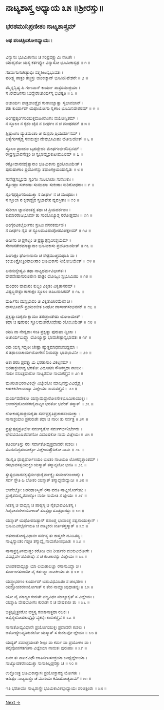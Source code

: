 # ನಾಟ್ಯಶಾಸ್ತ್ರ ಅಧ್ಯಾಯ ೩೫ ॥ಶ್ರೀರಸ್ತು॥

## ಭರತಮುನಿಪ್ರಣೀತಂ ನಾಟ್ಯಶಾಸ್ತ್ರಮ್

### ಅಥ ಪಂಚತ್ರಿಂಶೋಽಧ್ಯಾಯಃ ।<br/><br/>
ವಿನ್ಯಾಸಂ ಭೂಮಿಕಾನಾಂ ಚ ಸಂಪ್ರವಕ್ಷ್ಯಾಮಿ ನಾಟಕೇ ।<br/>
ಯಾದೃಶೋ ಯಸ್ಯ ಕರ್ತವ್ಯೋ ವಿನ್ಯಾಸೋ ಭೂಮಿಕಾಸ್ವಥ ॥ ೧ ॥

ಗತಿವಾಗಂಗಚೇಷ್ಟಾಭಿಃ ಸತ್ತ್ವಶೀಲಸ್ವಭಾವತಃ ।<br/>
ಪರೀಕ್ಷ್ಯ ಪಾತ್ರಂ ತಜ್ಜ್ಞಸ್ತು ಯುಂಜ್ಯಾದ್ ಭೂಮಿನಿವೇಶನೇ ॥ ೨ ॥

ತಸ್ಮಿನ್ನನ್ವಿಷ್ಯ ಹಿ ಗುಣವಾನ್ ಕಾರ್ಯಾ ಪಾತ್ರಸಮಾಶ್ರಯಾ ।<br/>
ನ ಖೇದಜನನಂ ಬುದ್ಧೇರಾಚಾರ್ಯಸ್ಯ ಭವಿಷ್ಯತಿ ॥ ೩ ॥

ಆಚಾರ್ಯಃ ಪಾತ್ರಜಾಂಶ್ಚೈವ ಗುಣಾಂಜ್ಞಾತ್ವಾ ಸ್ವಭಾವಜಾನ್ ।<br/>
ತತಃ ಕುರ್ಯಾದ್ ಯಥಾಯೋಗಂ ನೃಣಾಂ ಭೂಮಿನಿವೇಶನಮ್ ॥ ೪ ॥

ಅಂಗಪ್ರತ್ಯಂಗಸಂಯುಕ್ತಮಹೀನಾಂಗಂ ವಯೋನ್ವಿತಮ್ ।<br/>
ನ ಸ್ಥೂಲಂ ನ ಕೃಶಂ ಚೈವ ನ ದೀರ್ಘಂ ನ ಚ ಮಂಥರಮ್ ॥ ೫ ॥

ಶ್ಲಿಷ್ಟಾಂಗಂ ದ್ಯುತಿಮಂತಂ ಚ ಸುಸ್ವರಂ ಪ್ರಿಯದರ್ಶನಮ್ ।<br/>
ಏತೈರ್ಗುಣೈಶ್ಚ ಸಂಯುಕ್ತಂ ದೇವಭೂಮಿಷು ಯೋಜಯೇತ್ ॥ ೬ ॥

ಸ್ಥೂಲಂ ಪ್ರಾಂಶುಂ ಬೃಹದ್ದೇಹಂ ಮೇಘಗಂಭೀರನಿಸ್ವನಮ್ ।<br/>
ರೌದ್ರಸ್ವಭಾವನೇತ್ರಂ ಚ ಸ್ವಭಾವಭ್ರುಕುಟೀಮುಖಮ್ ॥ ೭ ॥

ರಕ್ಷೋದಾನವದೈತ್ಯಾನಾಂ ಭೂಮಿಕಾಸು ಪ್ರಯೋಜಯೇತ್ ।<br/>
ಪುರುಷಾಣಾಂ ಪ್ರಯೋಗಸ್ತು ತಥಾಂಗಕ್ರಿಯಯಾನ್ವಿತಃ ॥ ೮ ॥

ಸುನೇತ್ರಸುಭ್ರುವಃ ಸ್ವಂಗಾಃ ಸುಲಲಾಟಾಃ ಸುನಾಸಿಕಾಃ ।<br/>
ಸ್ವೋಷ್ಠಾಃ ಸುಗಂಡಾಃ ಸುಮುಖಾಃ ಸುಕಂಠಾಃ ಸುಶಿರೋಧರಾಃ ॥ ೯ ॥

ಸ್ವಂಗಪ್ರತ್ಯಂಗಸಂಯುಕ್ತಾ ನ ದೀರ್ಘಾ ನ ಚ ಮಂಥರಾಃ ।<br/>
ನ ಸ್ಥೂಲಾ ನ ಕೃಶಾಶ್ಚೈವ ಸ್ವಭಾವೇನ ವ್ಯವಸ್ಥಿತಾಃ ॥ ೧೦ ॥

ಸುಶೀಲಾ ಜ್ಞಾನವಂತಶ್ಚ ತಥಾ ಚ ಪ್ರಿಯದರ್ಶನಾಃ ।<br/>
ಕುಮಾರರಾಜಭೂಮೌ ತು ಸಂಯೋಜ್ಯಾಶ್ಚ ನರೋತ್ತಮಾಃ ॥ ೧೧ ॥

ಅಂಗೈರವಿಕಲೈರ್ಧೀರಂ ಸ್ಫುಟಂ ವಸನಕರ್ಮಣಿ ।<br/>
ನ ದೀರ್ಘಂ ನೈವ ಚ ಸ್ಥೂಲಮೂಹಾಪೋಹವಿಚಕ್ಷಣಮ್ ॥ ೧೨ ॥

ಅದೀನಂ ಚ ಪ್ರಗಲ್ಭಂ ಚ ಪ್ರತ್ಯುತ್ಪನ್ನವಿನಿಶ್ಚಯಮ್ ।<br/>
ಸೇನಾಪತೇರಮಾತ್ಯಾನಾಂ ಭೂಮಿಕಾಸು ಪ್ರಯೋಜಯೇತ್ ॥ ೧೩ ॥

ಪಿಂಗಾಕ್ಷಂ ಘೋಣನಾಸಂ ಚ ನೇತ್ರಮುಚ್ಚಮಥಾಪಿ ವಾ ।<br/>
ಕಂಚುಕಿಶ್ರೋತ್ರಿಯಾದೀನಾಂ ಭೂಮಿಕಾಸು ನಿಯೋಜಯೇತ್ ॥ ೧೪ ॥

ಏವಮನ್ಯೇಷ್ವಪಿ ತಥಾ ನಾಟ್ಯಧರ್ಮವಿಭಾಗತಃ ।<br/>
ದೇಶವೇಷಾನುರೂಪೇಣ ಪಾತ್ರಂ ಯೋಜ್ಯಂ ಸ್ವಭೂಮಿಷು ॥ ೧೫ ॥

ಮಂಥರಂ ವಾಮನಂ ಕುಬ್ಜಂ ವಿಕೃತಂ ವಿಕೃತಾನನಮ್ ।<br/>
ವಿಷ್ಟಬ್ಧನೇತ್ರಂ ಕಾಣಾಕ್ಷಂ ಸ್ಥೂಲಂ ಚಿಪಿಟನಾಸಿಕಮ್ ॥ ೧೬ ॥

ದುರ್ಜನಂ ದುಸ್ವಭಾವಂ ಚ ವಿಕೃತಾಚಾರಮೇವ ಚ ।<br/>
ದಾಸಭೂಮೌ ಪ್ರಯುಂಜೀತ ಬುಧೋ ದಾಸಾಂಗಸಂಭವಮ್ ॥ ೧೭ ॥

ಪ್ರಕೃತ್ಯಾಽತಿಕೃಶಂ ಕ್ಷಾಮಂ ತಪಃಶ್ರಾಂತೇಷು ಯೋಜಯೇತ್ ।<br/>
ತಥಾ ಚ ಪುರುಷಂ ಸ್ಥೂಲಮುಪರೋಧೇಷು ಯೋಜಯೇತ್ ॥ ೧೮ ॥

ಯದಿ ವಾ ನೇದೃಶಾಃ ಸಂತಿ ಪ್ರಕೃತ್ಯಾ ಪುರುಷಾ ದ್ವಿಜಾಃ ।<br/>
ಆಚಾರ್ಯಬುದ್ಧ್ಯಾ ಯೋಜ್ಯಾಸ್ತು ಭಾವಚೇಷ್ಟಾಸ್ವಭಾವತಃ ॥ ೧೯ ॥

ಯಾ ಯಸ್ಯ ಸದೃಶೀ ಚೇಷ್ಟಾ ಹ್ಯುತ್ತಮಾಧಮಮಧ್ಯಮಾ ।<br/>
ಸ ತಥಾಽಽಚಾರ್ಯಯೋಗೇನ ನಿಯಮ್ಯಾ ಭಾವಭಾವಿನೀ ॥ ೨೦ ॥

ಅತಃ ಪರಂ ಪ್ರವಕ್ಷ್ಯಾಮಿ ಭರತಾನಾಂ ವಿಕಲ್ಪನಮ್ ।<br/>
ಭರತಾಶ್ರಯಾಶ್ಚ ಭರತೋ ವಿದೂಷಕಃ ಸೌರಿಕಸ್ತಥಾ ನಾಂದೀ ।<br/>
ನಂದೀ ಸಸೂತ್ರಧಾರೋ ನಾಟ್ಯರಸೋ ನಾಯಕಶ್ಚೈವ ॥ ೨೧ ॥

ಮುಕುಟಾಭರಣವಿಕಲ್ಪೌ ವಿಜ್ಞೇಯೋ ಮಾಲ್ಯವಸ್ತುವಿವಿಧೈಶ್ಚ ।<br/>
ಕಾರಕಕುಶೀಲವಾದ್ಯಾ ವಿಜ್ಞೇಯಾ ನಾಮತಶ್ಚೈವ ॥ ೨೨ ॥

ಧುರ್ಯವದೇಕೋ ಯಸ್ಮಾದುದ್ಧಾರೋಽನೇಕಭೂಮಿಕಾಯುಕ್ತಃ ।<br/>
ಭಾಂಡಗ್ರಹೋಪಕರಣೈನಾಟ್ಯಂ ಭರತೋ ಭವೇತ್ ತಸ್ಮಾತ್ ॥ ೨೩ ॥

ಲೋಕಾಹೃದಾಶ್ರಯಕೃತಾ ಸರ್ವಪ್ರಕೃತಿಪ್ರಚಾರಸಂಯುಕ್ತಾ ।<br/>
ನಾನಾಶ್ರಯಾಂ ಪ್ರಕುರುತೇ ತಥಾ ಚ ನಾರೀ ತು ಸರ್ವತ್ರ ॥ ೨೪ ॥

ಪ್ರತ್ಯುತ್ಪನ್ನಪ್ರತಿಭೋ ನರ್ಮಕೃತೋ ನರ್ಮಗರ್ಭನಿರ್ಭೇದಃ ।<br/>
ಛೇದವಿದೂಷಿತವಚನೋ ವಿದೂಷಕೋ ನಾಮ ವಿಜ್ಞೇಯಃ ॥ ೨೫ ॥

ತೂರ್ಯತಿಸ್ತು ನರಃ ಸರ್ವಾತೋದ್ಯಪ್ರವಾದನೇ ಕುಶಲಃ ।<br/>
ತೂರಪರಿಗ್ರಹಯುಕ್ತೋ ವಿಜ್ಞೇಯಸ್ತೌರಿಕೋ ನಾಮ ॥ ೨೬ ॥

ನಟನೃತಿ ಧಾತ್ವರ್ಥೋಽಯಂ ಭೂತಂ ನಾಟಯತಿ ಲೋಕವೃತ್ತಾಂತಮ್ ।<br/>
ರಸಭಾವಸತ್ವಯುಕ್ತಂ ಯಸ್ಮಾತ್ ತಸ್ಮಾನ್ನಟೋ ಭವತಿ ॥ ೨೭ ॥

ಸ್ತುತ್ಯಭಿವಾದನಕೃತೈರ್ಮಧುರೈರ್ವಾಕ್ಯೈಃ ಸುಮಂಗಲಾಚಾರೈಃ ।<br/>
ಸರ್ವ ಸ್ತೌತಿ ಹಿ ಲೋಕಂ ಯಸ್ಮಾತ್ ತಸ್ಮಾದ್ಭವೇದ್ವಾದೀ ॥ ೨೮ ॥

ಭಾವೇಭ್ಯೋ ಬಹುಧಾಽಸ್ಮಿನ್ ರಸಾ ವದತಿ ನಾಟ್ಯಯೋಗೇಷು ।<br/>
ಪ್ರಾಕೃತಸಂಸ್ಕೃತಪಾಠ್ಯೋ ನಂದೀ ನಾಮೇತಿ ಸ ಜ್ಞೇಯಃ ॥ ೨೯ ॥

ಗೀತಸ್ಯ ಚ ವಾದ್ಯಸ್ಯ ಚ ಪಾಠ್ಯಸ್ಯ ಚ ನೈಕಭಾವವಿಹಿತಸ್ಯ ।<br/>
ಶಿಷ್ಟೋಪದೇಶಯೋಗಾತ್ ಸೂತ್ರಜ್ಞಃ ಸೂತ್ರಧಾರಸ್ತು ॥ ೩೦ ॥

ಯಸ್ಮಾತ್ ಯಥೋಪದಿಷ್ಟಾನ್ ರಸಾಂಶ್ಚ ಭಾವಾಂಶ್ಚ
ಸತ್ವಸಂಯುಕ್ತಾನ್ ।<br/>
ಭೂಮಿವಿಕಲ್ಪೈರ್ನಯತಿ ಚ ನಾಟ್ಯಕರಃ ಕೀರ್ತಿತಸ್ತಸ್ಮಾತ್ ॥ ೩೧ ॥

ಚತುರಾತೋದ್ಯವಿಧಾನಂ ಸರ್ವಸ್ಯ ತು ಶಾಸ್ತ್ರಖೇ ದವಿಹಿತಸ್ಯ ।<br/>
ನಾಟ್ಯಸ್ಯಾಂತಂ ಗಚ್ಛತಿ ತಸ್ಮಾದ್ವೈ ನಾಯಕೋಽಭಿಹಿತಃ ॥ ೩೨ ॥

ನಾನಾಪ್ರಕೃತಿಸಮುತ್ಥಂ ಕರೋತಿ ಯಃ ಶೀರ್ಷಕಂ ಮುಕುಟಯೋಗೇ ।<br/>
ವಿವಿಧೈರ್ವೇಷವಿಶೇಷೈಃ ಸ ಚ ಕುಟಕಾರಸ್ತು ವಿಜ್ಞೇಯಃ ॥ ೩೩ ॥

ಭಾಂಡಕವಾದ್ಯಜ್ಞಾ ಯಾ ಲಯತಾಲಜ್ಞಾ ರಸಾನುವಿದ್ಧಾ ಚ ।<br/>
ಸರ್ವಾಂಗಸುಂದರೀ ವೈ ಕರ್ತವ್ಯಾ ನಾಟಕೀಯಾ ತು ॥ ೩೪ ॥

ಯಸ್ತ್ವಾಭರಣಂ ಕುರ್ಯಾದ್ ಬಹುವಿಧವಿಹಿತಂ ಸ ಚಾಭರಣಃ ।<br/>
ಯಶ್ಚೋಪಕರಣಯೋಗಾತ್ ಸ ತೇನ ನಾಮ್ನಾಽಭಿಧಾತವ್ಯಃ ॥ ೩೫ ॥

ಯೋ ವೈ ಮಾಲ್ಯಂ ಕುರುತೇ ಪಙ್ಚವಿಧಂ ಮಾಲ್ಯಾಕೃತ್ ಸ ವಿಜ್ಞೇಯಃ ।<br/>
ಯಶ್ಚಾಪಿ ವೇಷಯೋಗಂ ಕುರುತೇ ಸ ಚ ವೇಷಕಾರೀ ತು ॥ ೩೬ ॥

ಚಿತ್ರಜ್ಞಶ್ಚಿತ್ರಕರೋ ವಸ್ತ್ರಸ್ಯ ರಂಜಾನಾತ್ತಥಾ ರಜಕಃ ।<br/>
ಜತ್ವಶ್ಮಲೋಹಕಾಷ್ಠೈರ್ದ್ರವ್ಯಕರೈಃ ಕಾರುಕಶ್ಚೈವ ॥ ೩೭ ॥

ನಾನಾತೋದ್ಯವಿಧಾನೇ ಪ್ರಯೋಗಯುಕ್ತಃ ಪ್ರವಾದನೇ ಕುಶಲಃ ।<br/>
ಅತೋದ್ಯೇಽಪ್ಯತಿಕುಶಲೋ ಯಸ್ಮಾತ್ ಸ ಕುಶಲವೋ ಜ್ಞೇಯಃ ॥ ೩೮ ॥

ಯದ್ಯತ್ ಸಮಾಶ್ರಯಂತೇ ಶಿಲ್ಪಂ ವಾ ಕರ್ಮ ವಾ ಪ್ರಯೋಗಂ ವಾ ।<br/>
ತನೈವೋಪಗತಗುಣಾ ವಿಜ್ಞೇಯಾ ನಾಮತಃ ಪುರುಷಾಃ ॥ ೩೯ ॥

ಏವಂ ತು ನಾಟಕವಿಧೌ ಜಾತಿರ್ನಟಸಂಶ್ರಯಾ ಬುಧೈರ್ಜ್ಞೇಯಾ ।<br/>
ನಾಟ್ಯೋಪಕರಣಯುಕ್ತಾ ನಾನಾಶಿಲ್ಪಪ್ರಸಕ್ತಾ ಚ ॥ ೪೦ ॥

ಉಕ್ತೋಽತ್ರ ಭೂಮಿಕಾನ್ಯಾಸಃ ಪ್ರಯೋಕ್ತಾರಶ್ಚ ಯೋಗತಃ ।<br/>
ಆದಿಷ್ಟಂ ನಾಟ್ಯಶಾಸ್ತ್ರಂ ಚ ಮುನಯಃ ಕಿಮಿಹೋಚ್ಯತಾಮ್ ॥೪೧ ॥

ಇತಿ ಭರತೀಯೇ ನಾಟ್ಯಶಾಸ್ತ್ರೇ ಭೂಮಿಕಾವಿಕಲ್ಪಾಧ್ಯಾಯಃ ಪಂಚತ್ರಿಂಶಃ ॥ ೩೫ ॥

---

  [Next →](chapter_36.md)
